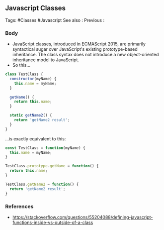 ## Javascript Classes

Tags: #Classes #Javascript
See also :
Previous :

### Body
- JavaScript classes, introduced in ECMAScript 2015, are primarily syntactical sugar over JavaScript's existing prototype-based inheritance. The class syntax does not introduce a new object-oriented inheritance model to JavaScript.
- So this...
```javascript
class TestClass {
  constructor(myName) {
    this.name = myName;
  }

  getName() {
    return this.name;
  }

  static getName2() {
    return 'getName2 result';
  }
}
```
...is exactly equivalent to this:

```javascript
const TestClass = function(myName) {
  this.name = myName;
}

TestClass.prototype.getName = function() {
  return this.name;
}

TestClass.getName2 = function() {
  return 'getName2 result';
}
```
### References
- https://stackoverflow.com/questions/55204088/defining-javascript-functions-inside-vs-outside-of-a-class